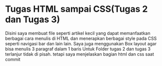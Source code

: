 # Tugas HTML sampai CSS(Tugas 2 dan Tugas 3)
Disini saya membuat file seperti artikel kecil yang dapat memanfaatkan berbagai cara menulis di HTML dan menerapkan berbagai style pada CSS seperti navigasi bar dan lain lain.
Saya juga menggunakan Box layout agar bisa menulis 3 paragraf dalam 1 baris
Untuk Folder tugas 2 dan tugas 3 terlanjur tidak di pisah. tetapi saya menjelaskan bagian html dan css saat commit

